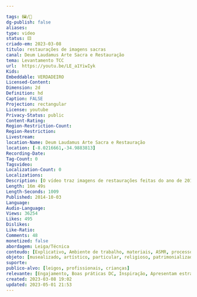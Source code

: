 ```yaml
---

tags: 🖼️/🎥️ 
dg-publish: false
aliases: 
type: video
status: 🟨️ 
criado-em: 2023-03-08
titulo: restaurações de imagens sacras
canal: Deum Laudamus Arte Sacra e Restauração
tema: Levantamento TCC 
url:  https://youtu.be/LE_a1YiwIyk
Kids: 
Embeddable: VERDADEIRO
Licensed-Content: 
Dimension: 2d
Definition: hd
Caption: FALSE
Projection: rectangular
License: youtube
Privacy-Status: public
Content-Rating: 
Region-Restriction-Count: 
Region-Restriction: 
Livestream: 
location-Name: Deum Laudamus Arte Sacra e Restauração
location: [-8.0216661,-34.9883813]
Recording-Date: 
Tag-Count: 0
Tagsvideo: 
Localization-Count: 0
Localizations: 
Description: [O vídeo traz imagens de restaurações feitas do ano de 2011 á 2014 imagens de Paróquias, Capelas, Comunidades, Pastorais, Devoções Particulares e encomendas o vídeo contem musicas e efeitos para que de forma confortável você possa conferir nosso trabalho.<br>Se inscreva em nosso canal!<br> Curta Nossa Pagina facebook.com/ArteSacraeRestaucaoDeumLaudamus <br>Visitem também nosso Site phelipemelo15.wix.com/deumlaudamus e nosso Blog elipemelo15.blogspot.com.br]
Length: 16m 49s
Length-Seconds: 1009
Published: 2014-10-03
Language: 
Audio-Language: 
Views: 36254
Likes: 495
Dislikes: 
Like-Ratio: 
Comments: 48
monetized: false
abordagem: Leiga/Técnica
conteudo: [Explicativo, Ambiente de trabalho, materiais, ASMR, processos]
objeto: [musealizado, artístico, particular, religioso, patrimonializado, histórico]
suporte:
publico-alvo: [leigos, profissionais, crianças]
relevante: [Engajamento, Boas práticas DC, Inspiração, Apresentam estratégias de DC, Inovações, cibercultura]
created: 2023-03-08 19:02
updated: 2023-05-01 21:53
---
```

